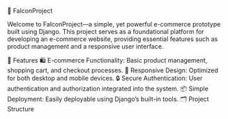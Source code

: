 🛒 FalconProject





Welcome to FalconProject—a simple, yet powerful e-commerce prototype built using Django. This project serves as a foundational platform for developing an e-commerce website, providing essential features such as product management and a responsive user interface.


🚀 Features
🛍️ E-commerce Functionality: Basic product management, shopping cart, and checkout processes.
📱 Responsive Design: Optimized for both desktop and mobile devices.
🔒 Secure Authentication: User authentication and authorization integrated into the system.
📦 Simple Deployment: Easily deployable using Django’s built-in tools.
🗂️ Project Structure
